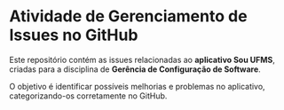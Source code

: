 # Atividade de Gerenciamento de Issues no GitHub  

Este repositório contém as issues relacionadas ao **aplicativo Sou UFMS**, criadas para a disciplina de **Gerência de Configuração de Software**.  

O objetivo é identificar possíveis melhorias e problemas no aplicativo, categorizando-os corretamente no GitHub.  
